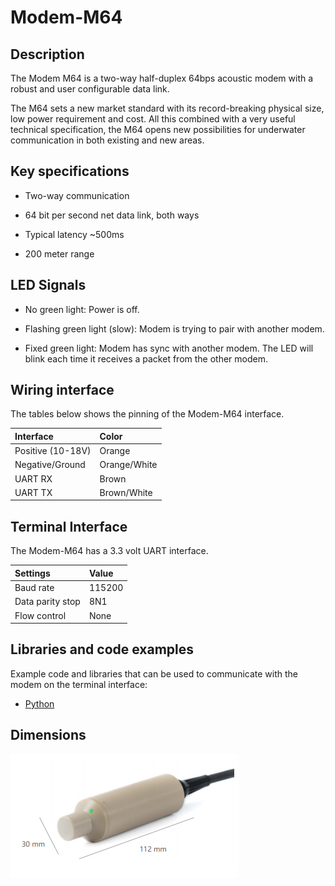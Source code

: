 # Modem-M64

## Description

The Modem M64 is a two-way half-duplex 64bps acoustic modem with a robust and user configurable data link.

The M64 sets a new market standard with its record-breaking physical size, low power requirement and cost. All this combined with a very useful technical specification, the M64 opens new possibilities for underwater communication in both existing and new areas.

## Key specifications

* Two-way communication

* 64 bit per second net data link, both ways

* Typical latency ~500ms

* 200 meter range

## LED Signals

* No green light: Power is off.

* Flashing green light (slow): Modem is trying to pair with another modem.

* Fixed green light: Modem has sync with another modem. The LED will blink each time it receives a packet from the other modem.


## Wiring interface

The tables below shows the pinning of the Modem-M64 interface.

| Interface           | Color |
| :------------------ | :-- |
| Positive (10-18V) | Orange  |
| Negative/Ground | Orange/White   |
| UART RX | Brown  |
| UART TX | Brown/White   |

## Terminal Interface

The Modem-M64 has a 3.3 volt UART interface.

| Settings           | Value |
| :------------------ | :-- |
| Baud rate | 115200  |
| Data parity stop | 8N1   |
| Flow control | None  |

## Libraries and code examples

Example code and libraries that can be used to communicate with the modem on the terminal interface:

* [Python](https://github.com/waterlinked/modem-python)

## Dimensions

![modem_m64_dimensions](../img/modem_m64_dimensions.png)

